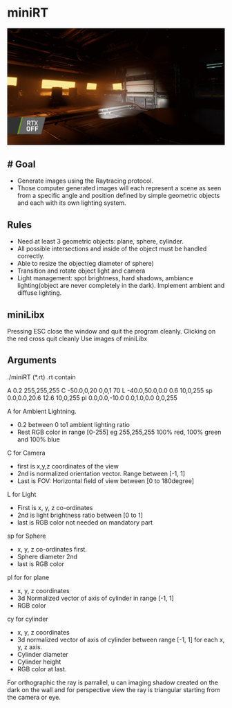 # miniRT
![alt text](unity_rtxgi.gif)
## # Goal
- Generate images using the Raytracing protocol.
- Those computer generated images will each represent a scene as seen from a specific angle and position defined by simple geometric objects and each with its own lighting system.

## Rules

- Need at least 3 geometric objects: plane, sphere, cylinder.
- All possible intersections and inside of the object must be handled correctly.
- Able to resize the object(eg diameter of sphere)
- Transition and rotate object light and camera
- Light management: spot brightness, hard shadows, ambiance lighting(object are never completely in the dark). Implement ambient and diffuse lighting.

## miniLibx
Pressing ESC close the window and quit the program cleanly.
Clicking on the red cross quit cleanly
Use images of miniLibx

## Arguments
./miniRT  (*.rt)
.rt contain

A 0.2 255,255,255
C -50.0,0,20 0,0,1 70
L -40.0,50.0,0.0 0.6 10,0,255
sp 0.0,0.0,20.6 12.6 10,0,255
pl 0.0,0.0,-10.0 0.0,1.0,0.0 0,0,255

A for Ambient Lightning.

- 0.2 between 0 to1 ambient lighting ratio
- Rest RGB color in range [0-255] eg 255,255,255 100% red, 100% green and 100% blue

C for Camera

- first is x,y,z coordinates of the view
- 2nd is normalized orientation vector. Range between [-1, 1]
- Last is FOV: Horizontal field of view between [0 to 180degree]

L for Light

- First is x, y, z co-ordinates
- 2nd is light brightness ratio between [0 to 1]
- last is RGB color not needed on mandatory part

sp for Sphere

- x, y, z co-ordinates first.
- Sphere diameter 2nd
- last is RGB color

pl for for plane

- x, y, z coordinates
- 3d Normalized vector of axis of cylinder in range [-1, 1]
- RGB color

cy for cylinder

- x, y, z coordinates
- 3d normalized vector of axis of cylinder between range [-1, 1] for each x, y, z axis.
- Cylinder diameter
- Cylinder height
- RGB color at last.

For orthographic the ray is parrallel, u can imaging shadow created on the dark on the wall and for perspective view the ray is triangular starting from the camera or eye.
